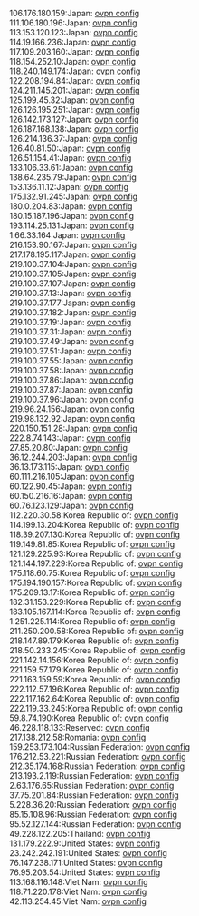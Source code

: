 106.176.180.159:Japan: [ovpn config](vpn/106_176_180_159.ovpn)  
111.106.180.196:Japan: [ovpn config](vpn/111_106_180_196.ovpn)  
113.153.120.123:Japan: [ovpn config](vpn/113_153_120_123.ovpn)  
114.19.166.236:Japan: [ovpn config](vpn/114_19_166_236.ovpn)  
117.109.203.160:Japan: [ovpn config](vpn/117_109_203_160.ovpn)  
118.154.252.10:Japan: [ovpn config](vpn/118_154_252_10.ovpn)  
118.240.149.174:Japan: [ovpn config](vpn/118_240_149_174.ovpn)  
122.208.194.84:Japan: [ovpn config](vpn/122_208_194_84.ovpn)  
124.211.145.201:Japan: [ovpn config](vpn/124_211_145_201.ovpn)  
125.199.45.32:Japan: [ovpn config](vpn/125_199_45_32.ovpn)  
126.126.195.251:Japan: [ovpn config](vpn/126_126_195_251.ovpn)  
126.142.173.127:Japan: [ovpn config](vpn/126_142_173_127.ovpn)  
126.187.168.138:Japan: [ovpn config](vpn/126_187_168_138.ovpn)  
126.214.136.37:Japan: [ovpn config](vpn/126_214_136_37.ovpn)  
126.40.81.50:Japan: [ovpn config](vpn/126_40_81_50.ovpn)  
126.51.154.41:Japan: [ovpn config](vpn/126_51_154_41.ovpn)  
133.106.33.61:Japan: [ovpn config](vpn/133_106_33_61.ovpn)  
138.64.235.79:Japan: [ovpn config](vpn/138_64_235_79.ovpn)  
153.136.11.12:Japan: [ovpn config](vpn/153_136_11_12.ovpn)  
175.132.91.245:Japan: [ovpn config](vpn/175_132_91_245.ovpn)  
180.0.204.83:Japan: [ovpn config](vpn/180_0_204_83.ovpn)  
180.15.187.196:Japan: [ovpn config](vpn/180_15_187_196.ovpn)  
193.114.25.131:Japan: [ovpn config](vpn/193_114_25_131.ovpn)  
1.66.33.164:Japan: [ovpn config](vpn/1_66_33_164.ovpn)  
216.153.90.167:Japan: [ovpn config](vpn/216_153_90_167.ovpn)  
217.178.195.117:Japan: [ovpn config](vpn/217_178_195_117.ovpn)  
219.100.37.104:Japan: [ovpn config](vpn/219_100_37_104.ovpn)  
219.100.37.105:Japan: [ovpn config](vpn/219_100_37_105.ovpn)  
219.100.37.107:Japan: [ovpn config](vpn/219_100_37_107.ovpn)  
219.100.37.13:Japan: [ovpn config](vpn/219_100_37_13.ovpn)  
219.100.37.177:Japan: [ovpn config](vpn/219_100_37_177.ovpn)  
219.100.37.182:Japan: [ovpn config](vpn/219_100_37_182.ovpn)  
219.100.37.19:Japan: [ovpn config](vpn/219_100_37_19.ovpn)  
219.100.37.31:Japan: [ovpn config](vpn/219_100_37_31.ovpn)  
219.100.37.49:Japan: [ovpn config](vpn/219_100_37_49.ovpn)  
219.100.37.51:Japan: [ovpn config](vpn/219_100_37_51.ovpn)  
219.100.37.55:Japan: [ovpn config](vpn/219_100_37_55.ovpn)  
219.100.37.58:Japan: [ovpn config](vpn/219_100_37_58.ovpn)  
219.100.37.86:Japan: [ovpn config](vpn/219_100_37_86.ovpn)  
219.100.37.87:Japan: [ovpn config](vpn/219_100_37_87.ovpn)  
219.100.37.96:Japan: [ovpn config](vpn/219_100_37_96.ovpn)  
219.96.24.156:Japan: [ovpn config](vpn/219_96_24_156.ovpn)  
219.98.132.92:Japan: [ovpn config](vpn/219_98_132_92.ovpn)  
220.150.151.28:Japan: [ovpn config](vpn/220_150_151_28.ovpn)  
222.8.74.143:Japan: [ovpn config](vpn/222_8_74_143.ovpn)  
27.85.20.80:Japan: [ovpn config](vpn/27_85_20_80.ovpn)  
36.12.244.203:Japan: [ovpn config](vpn/36_12_244_203.ovpn)  
36.13.173.115:Japan: [ovpn config](vpn/36_13_173_115.ovpn)  
60.111.216.105:Japan: [ovpn config](vpn/60_111_216_105.ovpn)  
60.122.90.45:Japan: [ovpn config](vpn/60_122_90_45.ovpn)  
60.150.216.16:Japan: [ovpn config](vpn/60_150_216_16.ovpn)  
60.76.123.129:Japan: [ovpn config](vpn/60_76_123_129.ovpn)  
112.220.30.58:Korea Republic of: [ovpn config](vpn/112_220_30_58.ovpn)  
114.199.13.204:Korea Republic of: [ovpn config](vpn/114_199_13_204.ovpn)  
118.39.207.130:Korea Republic of: [ovpn config](vpn/118_39_207_130.ovpn)  
119.149.81.85:Korea Republic of: [ovpn config](vpn/119_149_81_85.ovpn)  
121.129.225.93:Korea Republic of: [ovpn config](vpn/121_129_225_93.ovpn)  
121.144.197.229:Korea Republic of: [ovpn config](vpn/121_144_197_229.ovpn)  
175.118.60.75:Korea Republic of: [ovpn config](vpn/175_118_60_75.ovpn)  
175.194.190.157:Korea Republic of: [ovpn config](vpn/175_194_190_157.ovpn)  
175.209.13.17:Korea Republic of: [ovpn config](vpn/175_209_13_17.ovpn)  
182.31.153.229:Korea Republic of: [ovpn config](vpn/182_31_153_229.ovpn)  
183.105.167.114:Korea Republic of: [ovpn config](vpn/183_105_167_114.ovpn)  
1.251.225.114:Korea Republic of: [ovpn config](vpn/1_251_225_114.ovpn)  
211.250.200.58:Korea Republic of: [ovpn config](vpn/211_250_200_58.ovpn)  
218.147.89.179:Korea Republic of: [ovpn config](vpn/218_147_89_179.ovpn)  
218.50.233.245:Korea Republic of: [ovpn config](vpn/218_50_233_245.ovpn)  
221.142.14.156:Korea Republic of: [ovpn config](vpn/221_142_14_156.ovpn)  
221.159.57.179:Korea Republic of: [ovpn config](vpn/221_159_57_179.ovpn)  
221.163.159.59:Korea Republic of: [ovpn config](vpn/221_163_159_59.ovpn)  
222.112.57.196:Korea Republic of: [ovpn config](vpn/222_112_57_196.ovpn)  
222.117.162.64:Korea Republic of: [ovpn config](vpn/222_117_162_64.ovpn)  
222.119.33.245:Korea Republic of: [ovpn config](vpn/222_119_33_245.ovpn)  
59.8.74.190:Korea Republic of: [ovpn config](vpn/59_8_74_190.ovpn)  
46.228.118.133:Reserved: [ovpn config](vpn/46_228_118_133.ovpn)  
217.138.212.58:Romania: [ovpn config](vpn/217_138_212_58.ovpn)  
159.253.173.104:Russian Federation: [ovpn config](vpn/159_253_173_104.ovpn)  
176.212.53.221:Russian Federation: [ovpn config](vpn/176_212_53_221.ovpn)  
212.35.174.168:Russian Federation: [ovpn config](vpn/212_35_174_168.ovpn)  
213.193.2.119:Russian Federation: [ovpn config](vpn/213_193_2_119.ovpn)  
2.63.176.65:Russian Federation: [ovpn config](vpn/2_63_176_65.ovpn)  
37.75.201.84:Russian Federation: [ovpn config](vpn/37_75_201_84.ovpn)  
5.228.36.20:Russian Federation: [ovpn config](vpn/5_228_36_20.ovpn)  
85.15.108.96:Russian Federation: [ovpn config](vpn/85_15_108_96.ovpn)  
95.52.127.144:Russian Federation: [ovpn config](vpn/95_52_127_144.ovpn)  
49.228.122.205:Thailand: [ovpn config](vpn/49_228_122_205.ovpn)  
131.179.222.9:United States: [ovpn config](vpn/131_179_222_9.ovpn)  
23.242.242.191:United States: [ovpn config](vpn/23_242_242_191.ovpn)  
76.147.238.171:United States: [ovpn config](vpn/76_147_238_171.ovpn)  
76.95.203.54:United States: [ovpn config](vpn/76_95_203_54.ovpn)  
113.168.116.148:Viet Nam: [ovpn config](vpn/113_168_116_148.ovpn)  
118.71.220.178:Viet Nam: [ovpn config](vpn/118_71_220_178.ovpn)  
42.113.254.45:Viet Nam: [ovpn config](vpn/42_113_254_45.ovpn)  
